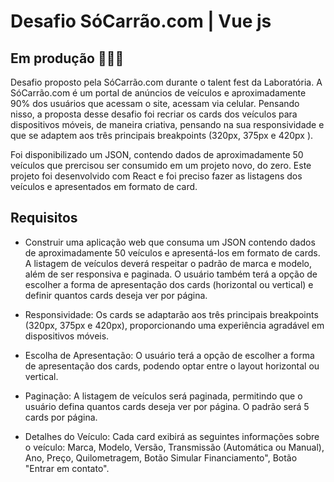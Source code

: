 # Desafio SóCarrão.com | Vue js

## Em produção 👩🏻‍💻

Desafio proposto pela SóCarrão.com durante o talent fest da Laboratória. A SóCarrão.com é um portal de anúncios de veículos e aproximadamente 90% dos usuários que acessam o site, acessam via celular. Pensando nisso, a proposta desse desafio foi recriar os cards dos veículos para dispositivos móveis, de maneira criativa, pensando na sua responsividade e que se adaptem aos três principais breakpoints (320px, 375px e 420px ).

Foi disponibilizado um JSON, contendo dados de aproximadamente 50 veículos que prercisou ser consumido em um projeto novo, do zero. Este projeto foi desenvolvido com React e foi preciso fazer as listagens dos veículos e apresentados em formato de card.


## Requisitos

* Construir uma aplicação web que consuma um JSON contendo dados de aproximadamente 50 veículos e apresentá-los em formato de cards. A listagem de veículos deverá respeitar o padrão de marca e modelo, além de ser responsiva e paginada. O usuário também terá a opção de escolher a forma de apresentação dos cards (horizontal ou vertical) e definir quantos cards deseja ver por página.

* Responsividade: Os cards se adaptarão aos três principais breakpoints (320px, 375px e 420px), proporcionando uma experiência agradável em dispositivos móveis.

* Escolha de Apresentação: O usuário terá a opção de escolher a forma de apresentação dos cards, podendo optar entre o layout horizontal ou vertical.

* Paginação: A listagem de veículos será paginada, permitindo que o usuário defina quantos cards deseja ver por página. O padrão será 5 cards por página.

* Detalhes do Veículo: Cada card exibirá as seguintes informações sobre o veículo: Marca, Modelo, Versão, Transmissão (Automática ou Manual), Ano, Preço, Quilometragem, Botão Simular Financiamento", Botão "Entrar em contato".
